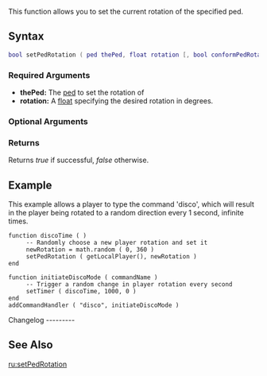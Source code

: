 This function allows you to set the current rotation of the specified ped.

Syntax
------

``` lua
bool setPedRotation ( ped thePed, float rotation [, bool conformPedRotation = false ] )         
```

### Required Arguments

-   **thePed:** The [ped](/docs/ped.md "wikilink") to set the rotation of
-   **rotation:** A [float](/docs/float.md "wikilink") specifying the desired rotation in degrees.

### Optional Arguments

### Returns

Returns *true* if successful, *false* otherwise.

Example
-------

<section name="Client" class="client" show="true">
This example allows a player to type the command 'disco', which will result in the player being rotated to a random direction every 1 second, infinite times.

    function discoTime ( )
         -- Randomly choose a new player rotation and set it
         newRotation = math.random ( 0, 360 )
         setPedRotation ( getLocalPlayer(), newRotation )
    end

    function initiateDiscoMode ( commandName )
         -- Trigger a random change in player rotation every second
         setTimer ( discoTime, 1000, 0 )
    end
    addCommandHandler ( "disco", initiateDiscoMode )

</section>
Changelog
---------

See Also
--------

[ru:setPedRotation](/docs/ru:setpedrotation.md "wikilink")
